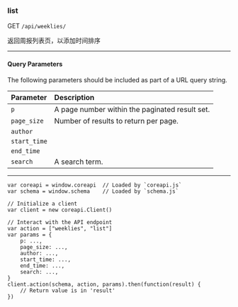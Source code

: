 ### list

GET `/api/weeklies/`

返回周报列表页，以添加时间排序

---

#### Query Parameters

The following parameters should be included as part of a URL query string.

| Parameter    | Description                                    |
| :----------- | :--------------------------------------------- |
| `p`          | A page number within the paginated result set. |
| `page_size`  | Number of results to return per page.          |
| `author`     |                                                |
| `start_time` |                                                |
| `end_time`   |                                                |
| `search`     | A search term.                                 |

---

```
var coreapi = window.coreapi  // Loaded by `coreapi.js`
var schema = window.schema    // Loaded by `schema.js`

// Initialize a client
var client = new coreapi.Client()

// Interact with the API endpoint
var action = ["weeklies", "list"]
var params = {
    p: ...,
    page_size: ...,
    author: ...,
    start_time: ...,
    end_time: ...,
    search: ...,
}
client.action(schema, action, params).then(function(result) {
    // Return value is in 'result'
})
```